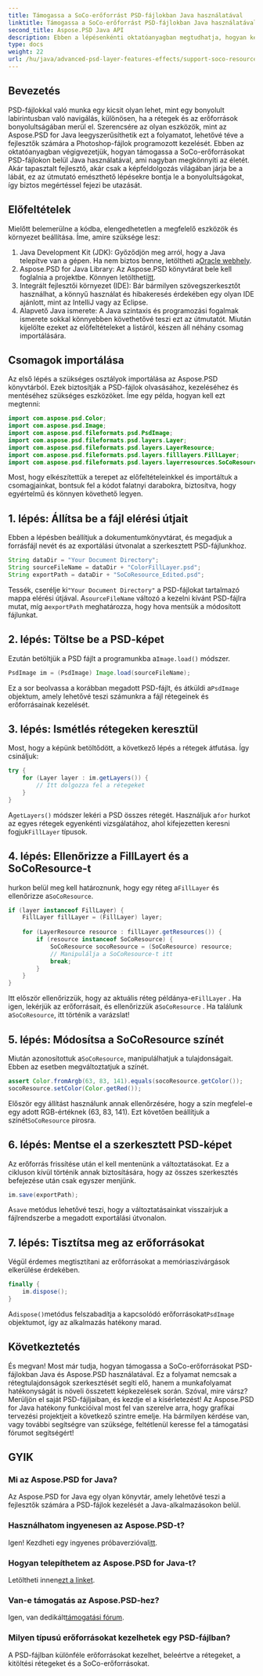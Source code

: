 ```yaml
---
title: Támogassa a SoCo-erőforrást PSD-fájlokban Java használatával
linktitle: Támogassa a SoCo-erőforrást PSD-fájlokban Java használatával
second_title: Aspose.PSD Java API
description: Ebben a lépésenkénti oktatóanyagban megtudhatja, hogyan kezelheti a PSD-fájlokban lévő SoCo-erőforrásokat az Aspose.PSD for Java segítségével.
type: docs
weight: 22
url: /hu/java/advanced-psd-layer-features-effects/support-soco-resource-psd-files/
---
```

## Bevezetés
PSD-fájlokkal való munka egy kicsit olyan lehet, mint egy bonyolult labirintusban való navigálás, különösen, ha a rétegek és az erőforrások bonyolultságában merül el. Szerencsére az olyan eszközök, mint az Aspose.PSD for Java leegyszerűsíthetik ezt a folyamatot, lehetővé téve a fejlesztők számára a Photoshop-fájlok programozott kezelését. Ebben az oktatóanyagban végigvezetjük, hogyan támogassa a SoCo-erőforrásokat PSD-fájlokon belül Java használatával, ami nagyban megkönnyíti az életét. 
Akár tapasztalt fejlesztő, akár csak a képfeldolgozás világában járja be a lábát, ez az útmutató emészthető lépésekre bontja le a bonyolultságokat, így biztos megértéssel fejezi be utazását.
## Előfeltételek
Mielőtt belemerülne a kódba, elengedhetetlen a megfelelő eszközök és környezet beállítása. Íme, amire szüksége lesz:
1.  Java Development Kit (JDK): Győződjön meg arról, hogy a Java telepítve van a gépen. Ha nem biztos benne, letöltheti a[Oracle webhely](https://www.oracle.com/java/technologies/javase-jdk11-downloads.html).
2. Aspose.PSD for Java Library: Az Aspose.PSD könyvtárat bele kell foglalnia a projektbe. Könnyen letöltheti[itt](https://releases.aspose.com/psd/java/).
3. Integrált fejlesztői környezet (IDE): Bár bármilyen szövegszerkesztőt használhat, a könnyű használat és hibakeresés érdekében egy olyan IDE ajánlott, mint az IntelliJ vagy az Eclipse.
4. Alapvető Java ismerete: A Java szintaxis és programozási fogalmak ismerete sokkal könnyebben követhetővé teszi ezt az útmutatót.
Miután kijelölte ezeket az előfeltételeket a listáról, készen áll néhány csomag importálására.
## Csomagok importálása
Az első lépés a szükséges osztályok importálása az Aspose.PSD könyvtárból. Ezek biztosítják a PSD-fájlok olvasásához, kezeléséhez és mentéséhez szükséges eszközöket. Íme egy példa, hogyan kell ezt megtenni:
```java
import com.aspose.psd.Color;
import com.aspose.psd.Image;
import com.aspose.psd.fileformats.psd.PsdImage;
import com.aspose.psd.fileformats.psd.layers.Layer;
import com.aspose.psd.fileformats.psd.layers.LayerResource;
import com.aspose.psd.fileformats.psd.layers.filllayers.FillLayer;
import com.aspose.psd.fileformats.psd.layers.layerresources.SoCoResource;
```
Most, hogy elkészítettük a terepet az előfeltételeinkkel és importáltuk a csomagjainkat, bontsuk fel a kódot falatnyi darabokra, biztosítva, hogy egyértelmű és könnyen követhető legyen.
## 1. lépés: Állítsa be a fájl elérési útjait
Ebben a lépésben beállítjuk a dokumentumkönyvtárat, és megadjuk a forrásfájl nevét és az exportálási útvonalat a szerkesztett PSD-fájlunkhoz.
```java
String dataDir = "Your Document Directory";
String sourceFileName = dataDir + "ColorFillLayer.psd";
String exportPath = dataDir + "SoCoResource_Edited.psd";
```
 
 Tessék, cserélje ki`"Your Document Directory"` a PSD-fájlokat tartalmazó mappa elérési útjával. A`sourceFileName` változó a kezelni kívánt PSD-fájlra mutat, míg a`exportPath` meghatározza, hogy hova mentsük a módosított fájlunkat.
## 2. lépés: Töltse be a PSD-képet
 Ezután betöltjük a PSD fájlt a programunkba a`Image.load()` módszer.
```java
PsdImage im = (PsdImage) Image.load(sourceFileName);
```
 
 Ez a sor beolvassa a korábban megadott PSD-fájlt, és átküldi a`PsdImage` objektum, amely lehetővé teszi számunkra a fájl rétegeinek és erőforrásainak kezelését.
## 3. lépés: Ismétlés rétegeken keresztül
Most, hogy a képünk betöltődött, a következő lépés a rétegek átfutása. Így csináljuk:
```java
try {
    for (Layer layer : im.getLayers()) {
        // Itt dolgozza fel a rétegeket
    }
}
```
 
 A`getLayers()` módszer lekéri a PSD összes rétegét. Használjuk a`for` hurkot az egyes rétegek egyenkénti vizsgálatához, ahol kifejezetten keresni fogjuk`FillLayer` típusok.
## 4. lépés: Ellenőrizze a FillLayert és a SoCoResource-t
 hurkon belül meg kell határoznunk, hogy egy réteg a`FillLayer` és ellenőrizze a`SoCoResource`.
```java
if (layer instanceof FillLayer) {
    FillLayer fillLayer = (FillLayer) layer;
    
    for (LayerResource resource : fillLayer.getResources()) {
        if (resource instanceof SoCoResource) {
            SoCoResource socoResource = (SoCoResource) resource;
            // Manipulálja a SoCoResource-t itt
            break;
        }
    }
}
```
 
 Itt először ellenőrizzük, hogy az aktuális réteg példánya-e`FillLayer` . Ha igen, lekérjük az erőforrásait, és ellenőrizzük a`SoCoResource` . Ha találunk a`SoCoResource`, itt történik a varázslat!
## 5. lépés: Módosítsa a SoCoResource színét
 Miután azonosítottuk a`SoCoResource`, manipulálhatjuk a tulajdonságait. Ebben az esetben megváltoztatjuk a színét.
```java
assert Color.fromArgb(63, 83, 141).equals(socoResource.getColor());
socoResource.setColor(Color.getRed());
```
 
 Először egy állítást használunk annak ellenőrzésére, hogy a szín megfelel-e egy adott RGB-értéknek (63, 83, 141). Ezt követően beállítjuk a színét`SoCoResource` pirosra.
## 6. lépés: Mentse el a szerkesztett PSD-képet
Az erőforrás frissítése után el kell mentenünk a változtatásokat. Ez a cikluson kívül történik annak biztosítására, hogy az összes szerkesztés befejezése után csak egyszer menjünk.
```java
im.save(exportPath);
```
 
 A`save` metódus lehetővé teszi, hogy a változtatásainkat visszaírjuk a fájlrendszerbe a megadott exportálási útvonalon.
## 7. lépés: Tisztítsa meg az erőforrásokat
Végül érdemes megtisztítani az erőforrásokat a memóriaszivárgások elkerülése érdekében.
```java
finally {
    im.dispose();
}
```
 
 A`dispose()`metódus felszabadítja a kapcsolódó erőforrásokat`PsdImage` objektumot, így az alkalmazás hatékony marad.
## Következtetés
És megvan! Most már tudja, hogyan támogassa a SoCo-erőforrásokat PSD-fájlokban Java és Aspose.PSD használatával. Ez a folyamat nemcsak a rétegtulajdonságok szerkesztését segíti elő, hanem a munkafolyamat hatékonyságát is növeli összetett képkezelések során. Szóval, mire vársz? Merüljön el saját PSD-fájljaiban, és kezdje el a kísérletezést! 
Az Aspose.PSD for Java hatékony funkcióival most fel van szerelve arra, hogy grafikai tervezési projektjeit a következő szintre emelje. Ha bármilyen kérdése van, vagy további segítségre van szüksége, feltétlenül keresse fel a támogatási fórumot segítségért!
## GYIK
### Mi az Aspose.PSD for Java?
Az Aspose.PSD for Java egy olyan könyvtár, amely lehetővé teszi a fejlesztők számára a PSD-fájlok kezelését a Java-alkalmazásokon belül.
### Használhatom ingyenesen az Aspose.PSD-t?
 Igen! Kezdheti egy ingyenes próbaverzióval[itt](https://releases.aspose.com/).
### Hogyan telepíthetem az Aspose.PSD for Java-t?
 Letöltheti innen[ezt a linket](https://releases.aspose.com/psd/java/).
### Van-e támogatás az Aspose.PSD-hez?
 Igen, van dedikált[támogatási fórum](https://forum.aspose.com/c/psd/34).
### Milyen típusú erőforrásokat kezelhetek egy PSD-fájlban?
A PSD-fájlban különféle erőforrásokat kezelhet, beleértve a rétegeket, a kitöltési rétegeket és a SoCo-erőforrásokat.
